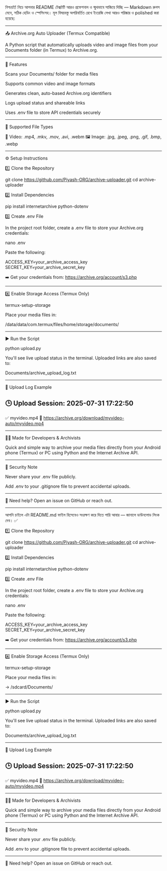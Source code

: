 নিশ্চয়ই! নিচে আপনার README টেক্সটটি আরও প্রফেশনাল ও স্মুথভাবে সাজিয়ে দিচ্ছি — Markdown রুলস মেনে, সঠিক হেডিং ও স্পেসিংসহ। মূল বিষয়বস্তু অপরিবর্তিত রেখে ইংরেজি লেখা আরও পরিষ্কার ও polished করা হয়েছে:


---

📤 Archive.org Auto Uploader (Termux Compatible)

A Python script that automatically uploads video and image files from your Documents folder (in Termux) to Archive.org.


---

🚀 Features

Scans your Documents/ folder for media files

Supports common video and image formats

Generates clean, auto-based Archive.org identifiers

Logs upload status and shareable links

Uses .env file to store API credentials securely



---

📁 Supported File Types

🎥 Video: .mp4, .mkv, .mov, .avi, .webm
🖼️ Image: .jpg, .jpeg, .png, .gif, .bmp, .webp


---

⚙️ Setup Instructions

1️⃣ Clone the Repository

git clone https://github.com/Piyash-ORG/archive-uploader.git
cd archive-uploader

2️⃣ Install Dependencies

pip install internetarchive python-dotenv

3️⃣ Create .env File

In the project root folder, create a .env file to store your Archive.org credentials:

nano .env

Paste the following:

ACCESS_KEY=your_archive_access_key
SECRET_KEY=your_archive_secret_key

➡️ Get your credentials from: https://archive.org/account/s3.php


---

4️⃣ Enable Storage Access (Termux Only)

termux-setup-storage

Place your media files in:

/data/data/com.termux/files/home/storage/documents/


---

▶️ Run the Script

python upload.py

You'll see live upload status in the terminal. Uploaded links are also saved to:

Documents/archive_upload_log.txt


---

📝 Upload Log Example

🕒 Upload Session: 2025-07-31 17:22:50
----------------------------------------------------------
✅ myvideo.mp4
🔗 https://archive.org/download/myvideo-auto/myvideo.mp4


---

👨‍💻 Made for Developers & Archivists

Quick and simple way to archive your media files directly from your Android phone (Termux) or PC using Python and the Internet Archive API.


---

🔐 Security Note

Never share your .env file publicly.

Add .env to your .gitignore file to prevent accidental uploads.



---

🔧 Need help? Open an issue on GitHub or reach out.


---

আপনি চাইলে এটা README.md ফাইল হিসেবেও সংরক্ষণ করে দিতে পারি আবার — জানালে ডাউনলোড লিংক দেব। ✅


1️⃣ Clone the Repository

git clone https://github.com/Piyash-ORG/archive-uploader.git
cd archive-uploader

2️⃣ Install Dependencies

pip install internetarchive python-dotenv

3️⃣ Create .env File

In the project root folder, create a .env file to store your Archive.org credentials:

nano .env

Paste the following:

ACCESS_KEY=your_archive_access_key
SECRET_KEY=your_archive_secret_key

➡️ Get your credentials from: https://archive.org/account/s3.php


---

4️⃣ Enable Storage Access (Termux Only)

termux-setup-storage

Place your media files in:

→ /sdcard/Documents/


---

▶️ Run the Script

python upload.py

You'll see live upload status in the terminal. Uploaded links are also saved to:

Documents/archive_upload_log.txt


---

📝 Upload Log Example

🕒 Upload Session: 2025-07-31 17:22:50
----------------------------------------------------------
✅ myvideo.mp4
🔗 https://archive.org/download/myvideo-auto/myvideo.mp4


---

👨‍💻 Made for Developers & Archivists

Quick and simple way to archive your media files directly from your Android phone (Termux) or PC using Python and the Internet Archive API.


---

🔐 Security Note

Never share your .env file publicly.

Add .env to your .gitignore file to prevent accidental uploads.



---

🔧 Need help? Open an issue on GitHub or reach out.

